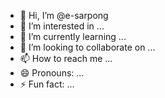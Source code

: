- 👋 Hi, I’m @e-sarpong
- 👀 I’m interested in ...
- 🌱 I’m currently learning ...
- 💞️ I’m looking to collaborate on ...
- 📫 How to reach me ...
- 😄 Pronouns: ...
- ⚡ Fun fact: ...

<!---
e-sarpong/e-sarpong is a ✨ special ✨ repository because its `README.md` (this file) appears on your GitHub profile.
You can click the Preview link to take a look at your changes.
--->
